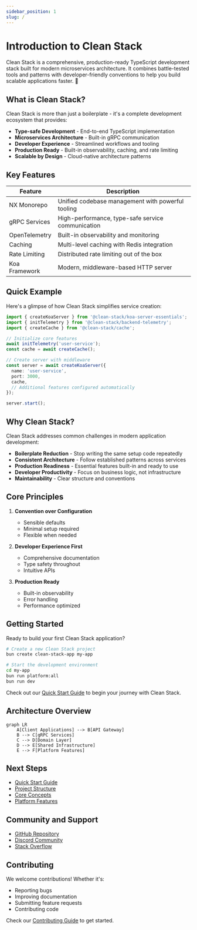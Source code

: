 ```yaml
---
sidebar_position: 1
slug: /
---
```


# Introduction to Clean Stack

Clean Stack is a comprehensive, production-ready TypeScript development stack built for modern microservices architecture. It combines battle-tested tools and patterns with developer-friendly conventions to help you build scalable applications faster. 🚀

## What is Clean Stack?

Clean Stack is more than just a boilerplate - it's a complete development ecosystem that provides:

- **Type-safe Development** - End-to-end TypeScript implementation
- **Microservices Architecture** - Built-in gRPC communication
- **Developer Experience** - Streamlined workflows and tooling
- **Production Ready** - Built-in observability, caching, and rate limiting
- **Scalable by Design** - Cloud-native architecture patterns

## Key Features

| Feature       | Description                                       |
| ------------- | ------------------------------------------------- |
| NX Monorepo   | Unified codebase management with powerful tooling |
| gRPC Services | High-performance, type-safe service communication |
| OpenTelemetry | Built-in observability and monitoring             |
| Caching       | Multi-level caching with Redis integration        |
| Rate Limiting | Distributed rate limiting out of the box          |
| Koa Framework | Modern, middleware-based HTTP server              |

## Quick Example

Here's a glimpse of how Clean Stack simplifies service creation:

```typescript
import { createKoaServer } from '@clean-stack/koa-server-essentials';
import { initTelemetry } from '@clean-stack/backend-telemetry';
import { createCache } from '@clean-stack/cache';

// Initialize core features
await initTelemetry('user-service');
const cache = await createCache();

// Create server with middleware
const server = await createKoaServer({
  name: 'user-service',
  port: 3000,
  cache,
  // Additional features configured automatically
});

server.start();
```

## Why Clean Stack?

Clean Stack addresses common challenges in modern application development:

- **Boilerplate Reduction** - Stop writing the same setup code repeatedly
- **Consistent Architecture** - Follow established patterns across services
- **Production Readiness** - Essential features built-in and ready to use
- **Developer Productivity** - Focus on business logic, not infrastructure
- **Maintainability** - Clear structure and conventions

## Core Principles

1. **Convention over Configuration**
   - Sensible defaults
   - Minimal setup required
   - Flexible when needed

2. **Developer Experience First**
   - Comprehensive documentation
   - Type safety throughout
   - Intuitive APIs

3. **Production Ready**
   - Built-in observability
   - Error handling
   - Performance optimized

## Getting Started

Ready to build your first Clean Stack application? 

```bash
# Create a new Clean Stack project
bun create clean-stack-app my-app

# Start the development environment
cd my-app
bun run platform:all
bun run dev
```

Check out our [Quick Start Guide](./getting-started/quick-start) to begin your journey with Clean Stack.

## Architecture Overview

```mermaid
graph LR
    A[Client Applications] --> B[API Gateway]
    B --> C[gRPC Services]
    C --> D[Domain Layer]
    D --> E[Shared Infrastructure]
    E --> F[Platform Features]
```

## Next Steps

- [Quick Start Guide](./getting-started/quick-start)
- [Project Structure](./getting-started/project-structure)
- [Core Concepts](./architecture/philosophy)
- [Platform Features](./category/platform-features)

## Community and Support

- [GitHub Repository](https://github.com/your-org/clean-stack)
- [Discord Community](https://discord.gg/your-community)
- [Stack Overflow](https://stackoverflow.com/questions/tagged/clean-stack)

## Contributing

We welcome contributions! Whether it's:
- Reporting bugs
- Improving documentation
- Submitting feature requests
- Contributing code

Check our [Contributing Guide](./) to get started.
